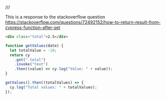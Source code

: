 /// <reference types="cypress" />

This is a response to the stackoverflow question
https://stackoverflow.com/questions/72492152/how-to-return-result-from-cypress-function-after-set

<!-- fiddle Async/Sync code -->

```html
<div class="total">2.5</div>
```

```js
function getValues(date) {
  let totalValue = -10;
  return cy
    .get(".total")
    .invoke("text")
    .then((value) => cy.log("Value: " + value));
}

getValues().then((totalValues) => {
  cy.log("Total values: " + totalValues);
});
```

<!-- fiddle-end -->
